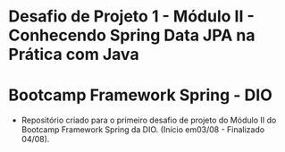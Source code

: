 # Desafio de Projeto 1 - Módulo II - Conhecendo Spring Data JPA na Prática com Java

# Bootcamp Framework Spring - DIO

- Repositório criado para o primeiro desafio de projeto do Módulo II do Bootcamp Framework Spring da DIO. (Início em03/08  - Finalizado 04/08).
